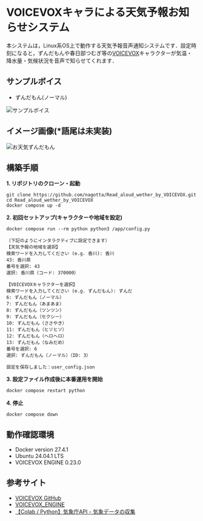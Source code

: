 # VOICEVOXキャラによる天気予報お知らせシステム

本システムは，Linux系OS上で動作する天気予報音声通知システムです．設定時刻になると，ずんだもんや春日部つむぎ等の[VOICEVOX](https://voicevox.hiroshiba.jp/product/zundamon/)キャラクターが気温・降水量・気候状況を音声で知らせてくれます．

## サンプルボイス
- ずんだもん(ノーマル)

![サンプルボイス](https://github.com/user-attachments/assets/017daedb-0d77-4ec8-aa20-d9b86275bd32)

## イメージ画像(*語尾は未実装)

![お天気ずんだもん](https://github.com/nagotta/Read_aloud_wether_by_VOICEVOX/assets/86472676/9afd77a1-d191-4a83-af65-35a34f885509)

## 構築手順
**1. リポジトリのクローン・起動**
```
git clone https://github.com/nagotta/Read_aloud_wether_by_VOICEVOX.git
cd Read_aloud_wether_by_VOICEVOX
docker compose up -d
```

**2. 初回セットアップ(キャラクターや地域を設定)**
```
docker compose run --rm python python3 /app/config.py
```
```
（下記のようにインタラクティブに設定できます）
【天気予報の地域を選択】
検索ワードを入力してください (e.g. 香川): 香川
43: 香川県
番号を選択: 43
選択: 香川県（コード: 370000）

【VOICEVOXキャラクターを選択】
検索ワードを入力してください (e.g. ずんだもん): ずんだ
6: ずんだもん（ノーマル）
7: ずんだもん（あまあま）
8: ずんだもん（ツンツン）
9: ずんだもん（セクシー）
10: ずんだもん（ささやき）
11: ずんだもん（ヒソヒソ）
12: ずんだもん（ヘロヘロ）
13: ずんだもん（なみだめ）
番号を選択: 6
選択: ずんだもん（ノーマル）（ID: 3）

設定を保存しました：user_config.json
```

**3. 設定ファイル作成後に本番運用を開始**
```sh
docker compose restart python
```

**4. 停止**
```
docker compose down
```

## 動作確認環境

- Docker version 27.4.1
- Ubuntu 24.04.1 LTS
- VOICEVOX ENGINE 0.23.0

## 参考サイト

- [VOICEVOX GitHub](https://github.com/VOICEVOX)
- [VOICEVOX_ENGINE](https://github.com/VOICEVOX/voicevox_engine/releases)
- [【Colab / Python】気象庁API - 気象データの収集](https://qiita.com/T_Ryota/items/ef96d6575404a0fd46dd)
